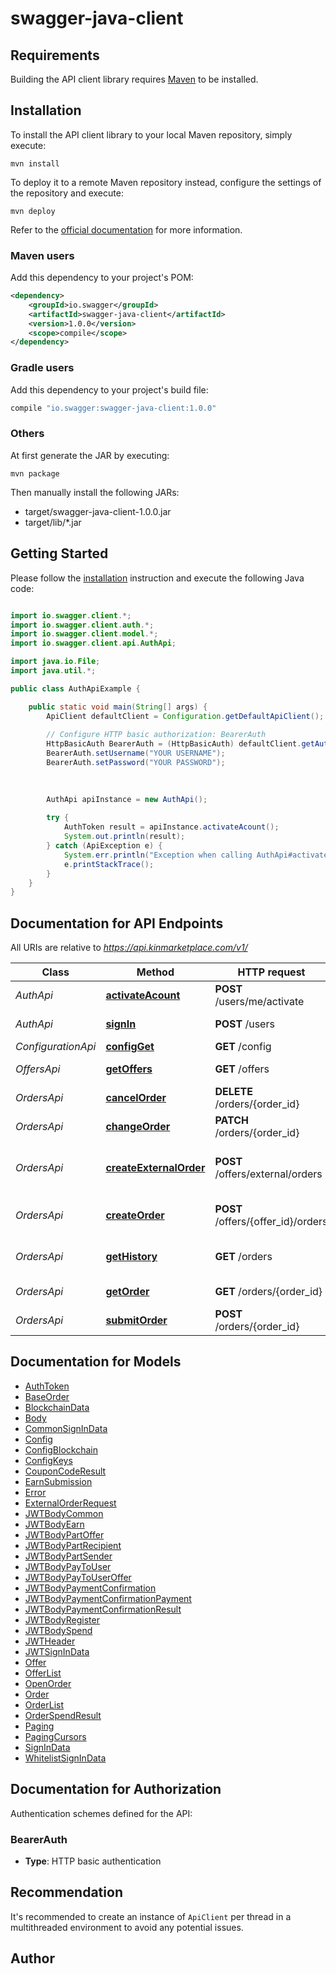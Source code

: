 # swagger-java-client

## Requirements

Building the API client library requires [Maven](https://maven.apache.org/) to be installed.

## Installation

To install the API client library to your local Maven repository, simply execute:

```shell
mvn install
```

To deploy it to a remote Maven repository instead, configure the settings of the repository and execute:

```shell
mvn deploy
```

Refer to the [official documentation](https://maven.apache.org/plugins/maven-deploy-plugin/usage.html) for more information.

### Maven users

Add this dependency to your project's POM:

```xml
<dependency>
    <groupId>io.swagger</groupId>
    <artifactId>swagger-java-client</artifactId>
    <version>1.0.0</version>
    <scope>compile</scope>
</dependency>
```

### Gradle users

Add this dependency to your project's build file:

```groovy
compile "io.swagger:swagger-java-client:1.0.0"
```

### Others

At first generate the JAR by executing:

    mvn package

Then manually install the following JARs:

* target/swagger-java-client-1.0.0.jar
* target/lib/*.jar

## Getting Started

Please follow the [installation](#installation) instruction and execute the following Java code:

```java

import io.swagger.client.*;
import io.swagger.client.auth.*;
import io.swagger.client.model.*;
import io.swagger.client.api.AuthApi;

import java.io.File;
import java.util.*;

public class AuthApiExample {

    public static void main(String[] args) {
        ApiClient defaultClient = Configuration.getDefaultApiClient();
        
        // Configure HTTP basic authorization: BearerAuth
        HttpBasicAuth BearerAuth = (HttpBasicAuth) defaultClient.getAuthentication("BearerAuth");
        BearerAuth.setUsername("YOUR USERNAME");
        BearerAuth.setPassword("YOUR PASSWORD");
        
        

        AuthApi apiInstance = new AuthApi();
        
        try {
            AuthToken result = apiInstance.activateAcount();
            System.out.println(result);
        } catch (ApiException e) {
            System.err.println("Exception when calling AuthApi#activateAcount");
            e.printStackTrace();
        }
    }
}

```

## Documentation for API Endpoints

All URIs are relative to *https://api.kinmarketplace.com/v1/*

Class | Method | HTTP request | Description
------------ | ------------- | ------------- | -------------
*AuthApi* | [**activateAcount**](docs/AuthApi.md#activateAcount) | **POST** /users/me/activate | Activate account
*AuthApi* | [**signIn**](docs/AuthApi.md#signIn) | **POST** /users | Sign in/ Log in
*ConfigurationApi* | [**configGet**](docs/ConfigurationApi.md#configGet) | **GET** /config | 
*OffersApi* | [**getOffers**](docs/OffersApi.md#getOffers) | **GET** /offers | Return a list of offers
*OrdersApi* | [**cancelOrder**](docs/OrdersApi.md#cancelOrder) | **DELETE** /orders/{order_id} | cancel an order
*OrdersApi* | [**changeOrder**](docs/OrdersApi.md#changeOrder) | **PATCH** /orders/{order_id} | change an order
*OrdersApi* | [**createExternalOrder**](docs/OrdersApi.md#createExternalOrder) | **POST** /offers/external/orders | create an external order for a native offer
*OrdersApi* | [**createOrder**](docs/OrdersApi.md#createOrder) | **POST** /offers/{offer_id}/orders | create an order for an offer
*OrdersApi* | [**getHistory**](docs/OrdersApi.md#getHistory) | **GET** /orders | get user order history
*OrdersApi* | [**getOrder**](docs/OrdersApi.md#getOrder) | **GET** /orders/{order_id} | get an order
*OrdersApi* | [**submitOrder**](docs/OrdersApi.md#submitOrder) | **POST** /orders/{order_id} | submit an order


## Documentation for Models

 - [AuthToken](docs/AuthToken.md)
 - [BaseOrder](docs/BaseOrder.md)
 - [BlockchainData](docs/BlockchainData.md)
 - [Body](docs/Body.md)
 - [CommonSignInData](docs/CommonSignInData.md)
 - [Config](docs/Config.md)
 - [ConfigBlockchain](docs/ConfigBlockchain.md)
 - [ConfigKeys](docs/ConfigKeys.md)
 - [CouponCodeResult](docs/CouponCodeResult.md)
 - [EarnSubmission](docs/EarnSubmission.md)
 - [Error](docs/Error.md)
 - [ExternalOrderRequest](docs/ExternalOrderRequest.md)
 - [JWTBodyCommon](docs/JWTBodyCommon.md)
 - [JWTBodyEarn](docs/JWTBodyEarn.md)
 - [JWTBodyPartOffer](docs/JWTBodyPartOffer.md)
 - [JWTBodyPartRecipient](docs/JWTBodyPartRecipient.md)
 - [JWTBodyPartSender](docs/JWTBodyPartSender.md)
 - [JWTBodyPayToUser](docs/JWTBodyPayToUser.md)
 - [JWTBodyPayToUserOffer](docs/JWTBodyPayToUserOffer.md)
 - [JWTBodyPaymentConfirmation](docs/JWTBodyPaymentConfirmation.md)
 - [JWTBodyPaymentConfirmationPayment](docs/JWTBodyPaymentConfirmationPayment.md)
 - [JWTBodyPaymentConfirmationResult](docs/JWTBodyPaymentConfirmationResult.md)
 - [JWTBodyRegister](docs/JWTBodyRegister.md)
 - [JWTBodySpend](docs/JWTBodySpend.md)
 - [JWTHeader](docs/JWTHeader.md)
 - [JWTSignInData](docs/JWTSignInData.md)
 - [Offer](docs/Offer.md)
 - [OfferList](docs/OfferList.md)
 - [OpenOrder](docs/OpenOrder.md)
 - [Order](docs/Order.md)
 - [OrderList](docs/OrderList.md)
 - [OrderSpendResult](docs/OrderSpendResult.md)
 - [Paging](docs/Paging.md)
 - [PagingCursors](docs/PagingCursors.md)
 - [SignInData](docs/SignInData.md)
 - [WhitelistSignInData](docs/WhitelistSignInData.md)


## Documentation for Authorization

Authentication schemes defined for the API:
### BearerAuth


- **Type**: HTTP basic authentication





## Recommendation

It's recommended to create an instance of `ApiClient` per thread in a multithreaded environment to avoid any potential issues.

## Author



